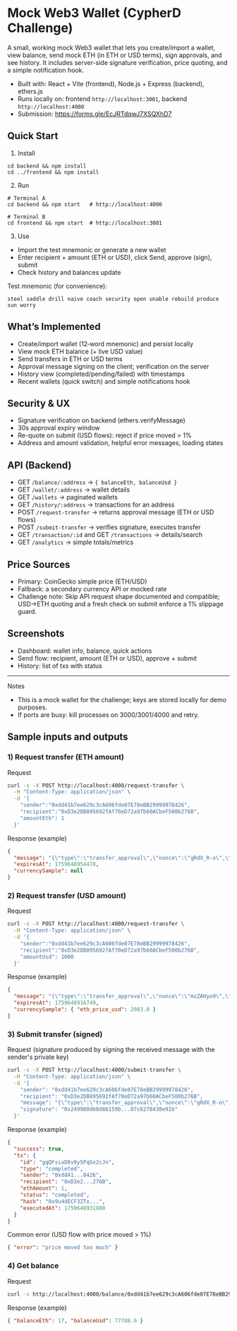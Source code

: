# Mock Web3 Wallet (CypherD Challenge)

A small, working mock Web3 wallet that lets you create/import a wallet, view balance, send mock ETH (in ETH or USD terms), sign approvals, and see history. It includes server-side signature verification, price quoting, and a simple notification hook.

- Built with: React + Vite (frontend), Node.js + Express (backend), ethers.js
- Runs locally on: frontend `http://localhost:3001`, backend `http://localhost:4000`
- Submission: https://forms.gle/EcJRTdqwJ7XSQXhD7

## Quick Start

1) Install
```
cd backend && npm install
cd ../frontend && npm install
```

2) Run
```
# Terminal A
cd backend && npm start   # http://localhost:4000

# Terminal B
cd frontend && npm start  # http://localhost:3001
```

3) Use
- Import the test mnemonic or generate a new wallet
- Enter recipient + amount (ETH or USD), click Send, approve (sign), submit
- Check history and balances update

Test mnemonic (for convenience):
```
steel saddle drill naive coach security open unable rebuild produce sun worry
```

## What’s Implemented

- Create/import wallet (12‑word mnemonic) and persist locally
- View mock ETH balance (+ live USD value)
- Send transfers in ETH or USD terms
- Approval message signing on the client; verification on the server
- History view (completed/pending/failed) with timestamps
- Recent wallets (quick switch) and simple notifications hook

## Security & UX

- Signature verification on backend (ethers.verifyMessage)
- 30s approval expiry window
- Re-quote on submit (USD flows): reject if price moved > 1%
- Address and amount validation, helpful error messages, loading states

## API (Backend)

- GET `/balance/:address` → `{ balanceEth, balanceUsd }`
- GET `/wallet/:address` → wallet details
- GET `/wallets` → paginated wallets
- GET `/history/:address` → transactions for an address
- POST `/request-transfer` → returns approval message (ETH or USD flows)
- POST `/submit-transfer` → verifies signature, executes transfer
- GET `/transaction/:id` and GET `/transactions` → details/search
- GET `/analytics` → simple totals/metrics

## Price Sources

- Primary: CoinGecko simple price (ETH/USD)
- Fallback: a secondary currency API or mocked rate
- Challenge note: Skip API request shape documented and compatible; USD→ETH quoting and a fresh check on submit enforce a 1% slippage guard.

## Screenshots 

- Dashboard: wallet info, balance, quick actions
- Send flow: recipient, amount (ETH or USD), approve + submit
- History: list of txs with status

---

Notes
- This is a mock wallet for the challenge; keys are stored locally for demo purposes.
- If ports are busy: kill processes on 3000/3001/4000 and retry.

## Sample inputs and outputs

### 1) Request transfer (ETH amount)

Request
```bash
curl -s -X POST http://localhost:4000/request-transfer \
  -H "Content-Type: application/json" \
  -d '{
    "sender":"0xdd41b7ee629c3cA606fde07E78eBB29999978426",
    "recipient":"0xD3e2DB895692fAf70eD72a97b60ACbeF500b276B",
    "amountEth": 1
  }'
```

Response (example)
```json
{
  "message": "{\"type\":\"transfer_approval\",\"nonce\":\"gRdX_R-o\",\"from\":\"0xdd41...8426\",\"to\":\"0xD3e2...276B\",\"ethAmount\":1,\"amountUsd\":null,\"expiresAt\":1759648954478}",
  "expiresAt": 1759648954478,
  "currencySample": null
}
```

### 2) Request transfer (USD amount)

Request
```bash
curl -s -X POST http://localhost:4000/request-transfer \
  -H "Content-Type: application/json" \
  -d '{
    "sender":"0xdd41b7ee629c3cA606fde07E78eBB29999978426",
    "recipient":"0xD3e2DB895692fAf70eD72a97b60ACbeF500b276B",
    "amountUsd": 1000
  }'
```

Response (example)
```json
{
  "message": "{\"type\":\"transfer_approval\",\"nonce\":\"mzZAHyo9\",\"from\":\"0xdd41...8426\",\"to\":\"0xD3e2...276B\",\"ethAmount\":0.48,\"amountUsd\":1000,\"expiresAt\":1759648916749}",
  "expiresAt": 1759648916749,
  "currencySample": { "eth_price_usd": 2083.0 }
}
```

### 3) Submit transfer (signed)

Request (signature produced by signing the received message with the sender's private key)
```bash
curl -s -X POST http://localhost:4000/submit-transfer \
  -H "Content-Type: application/json" \
  -d '{
    "sender": "0xdd41b7ee629c3cA606fde07E78eBB29999978426",
    "recipient": "0xD3e2DB895692fAf70eD72a97b60ACbeF500b276B",
    "message": "{\"type\":\"transfer_approval\",\"nonce\":\"gRdX_R-o\",...}",
    "signature": "0x249980db0d86159b...07c6278438e91b"
  }'
```

Response (example)
```json
{
  "success": true,
  "tx": {
    "id": "gqQFsiaD8v9y5PqGx2cJn",
    "type": "completed",
    "sender": "0xdd41...8426",
    "recipient": "0xD3e2...276B",
    "ethAmount": 1,
    "status": "completed",
    "hash": "0x9u4dECF3ZTx...",
    "executedAt": 1759648931980
  }
}
```

Common error (USD flow with price moved > 1%)
```json
{ "error": "price moved too much" }
```

### 4) Get balance

Request
```bash
curl -s http://localhost:4000/balance/0xdd41b7ee629c3cA606fde07E78eBB29999978426
```

Response (example)
```json
{ "balanceEth": 17, "balanceUsd": 77788.6 }
```

